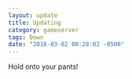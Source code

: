 ```yaml
---
layout: update
title: Updating
category: gameserver
tags: Down
date: "2016-03-02 00:28:02 -0500"
---
```


Hold onto your pants!
